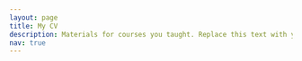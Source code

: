 ```yaml
---
layout: page
title: My CV
description: Materials for courses you taught. Replace this text with your description.
nav: true
---
```


<!-- <embed
    src="/assets/pdf/CV_Abdelaziz_FinalVersion_I.pdf"
    type="application/pdf"
    frameBorder="0"
    scrolling="auto"
    height="100%"
    width="100%"
></embed> -->

<!-- <iframe
    src="http://infolab.stanford.edu/pub/papers/google.pdf#toolbar=0&navpanes=0&scrollbar=0"
    frameBorder="0"
    scrolling="auto"
    height="100%"
    width="100%"
></iframe> -->


<object data="/assets/pdf/CV_Abdelaziz_FinalVersion_I.pdf" width="1000" height="1000" type='application/pdf'></object>

<!-- <p> Open the pdf <a target="_blank" href="/assets/pdf/Robotic Pick and Assembly Using Deep Learning and Hybrid VisionForce Control.pdf"> example</a></p> -->
